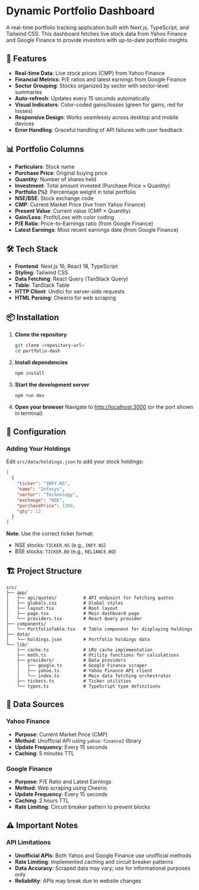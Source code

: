 # Dynamic Portfolio Dashboard

A real-time portfolio tracking application built with Next.js, TypeScript, and Tailwind CSS. This dashboard fetches live stock data from Yahoo Finance and Google Finance to provide investors with up-to-date portfolio insights.

## 🚀 Features

- **Real-time Data**: Live stock prices (CMP) from Yahoo Finance
- **Financial Metrics**: P/E ratios and latest earnings from Google Finance
- **Sector Grouping**: Stocks organized by sector with sector-level summaries
- **Auto-refresh**: Updates every 15 seconds automatically
- **Visual Indicators**: Color-coded gains/losses (green for gains, red for losses)
- **Responsive Design**: Works seamlessly across desktop and mobile devices
- **Error Handling**: Graceful handling of API failures with user feedback

## 📊 Portfolio Columns

- **Particulars**: Stock name
- **Purchase Price**: Original buying price
- **Quantity**: Number of shares held
- **Investment**: Total amount invested (Purchase Price × Quantity)
- **Portfolio (%)**: Percentage weight in total portfolio
- **NSE/BSE**: Stock exchange code
- **CMP**: Current Market Price (live from Yahoo Finance)
- **Present Value**: Current value (CMP × Quantity)
- **Gain/Loss**: Profit/Loss with color coding
- **P/E Ratio**: Price-to-Earnings ratio (from Google Finance)
- **Latest Earnings**: Most recent earnings date (from Google Finance)

## 🛠️ Tech Stack

- **Frontend**: Next.js 16, React 18, TypeScript
- **Styling**: Tailwind CSS
- **Data Fetching**: React Query (TanStack Query)
- **Table**: TanStack Table
- **HTTP Client**: Undici for server-side requests
- **HTML Parsing**: Cheerio for web scraping

## 📦 Installation

1. **Clone the repository**
   ```bash
   git clone <repository-url>
   cd portfolio-dash
   ```

2. **Install dependencies**
   ```bash
   npm install
   ```

3. **Start the development server**
   ```bash
   npm run dev
   ```

4. **Open your browser**
   Navigate to [http://localhost:3000](http://localhost:3000) (or the port shown in terminal)

## 🔧 Configuration

### Adding Your Holdings

Edit `src/data/holdings.json` to add your stock holdings:

```json
[
  {
    "ticker": "INFY.NS",
    "name": "Infosys",
    "sector": "Technology",
    "exchange": "NSE",
    "purchasePrice": 1380,
    "qty": 12
  }
]
```

**Note**: Use the correct ticker format:
- NSE stocks: `TICKER.NS` (e.g., `INFY.NS`)
- BSE stocks: `TICKER.BO` (e.g., `RELIANCE.BO`)

## 🏗️ Project Structure

```
src/
├── app/
│   ├── api/quotes/          # API endpoint for fetching quotes
│   ├── globals.css          # Global styles
│   ├── layout.tsx           # Root layout
│   ├── page.tsx             # Main dashboard page
│   └── providers.tsx        # React Query provider
├── components/
│   └── PortfolioTable.tsx   # Table component for displaying holdings
├── data/
│   └── holdings.json        # Portfolio holdings data
└── lib/
    ├── cache.ts             # LRU cache implementation
    ├── math.ts              # Utility functions for calculations
    ├── providers/           # Data providers
    │   ├── google.ts        # Google Finance scraper
    │   ├── yahoo.ts         # Yahoo Finance API client
    │   └── index.ts         # Main data fetching orchestrator
    ├── tickers.ts           # Ticker utilities
    └── types.ts             # TypeScript type definitions
```

## 🔄 Data Sources

### Yahoo Finance
- **Purpose**: Current Market Price (CMP)
- **Method**: Unofficial API using `yahoo-finance2` library
- **Update Frequency**: Every 15 seconds
- **Caching**: 5 minutes TTL

### Google Finance
- **Purpose**: P/E Ratio and Latest Earnings
- **Method**: Web scraping using Cheerio
- **Update Frequency**: Every 15 seconds
- **Caching**: 2 hours TTL
- **Rate Limiting**: Circuit breaker pattern to prevent blocks

## ⚠️ Important Notes

### API Limitations
- **Unofficial APIs**: Both Yahoo and Google Finance use unofficial methods
- **Rate Limiting**: Implemented caching and circuit breaker patterns
- **Data Accuracy**: Scraped data may vary; use for informational purposes only
- **Reliability**: APIs may break due to website changes
